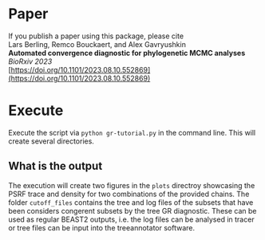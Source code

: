 # Paper 

If you publish a paper using this package, please cite<br>
Lars Berling, Remco Bouckaert, and Alex Gavryushkin<br>
**Automated convergence diagnostic for phylogenetic MCMC analyses**<br>
*BioRxiv 2023*<br>
[https://doi.org/10.1101/2023.08.10.552869](https://doi.org/10.1101/2023.08.10.552869)<br>


# Execute

Execute the script via `python gr-tutorial.py` in the command line. This will create several directories.


## What is the output

The execution will create two figures in the `plots` directroy showcasing the PSRF trace and density for two combinations of the provided chains.
The folder `cutoff_files` contains the tree and log files of the subsets that have been considers congerent subsets by the tree GR diagnostic.
These can be used as regular BEAST2 outputs, i.e. the log files can be analysed in tracer or tree files can be input into the treeannotator software.
